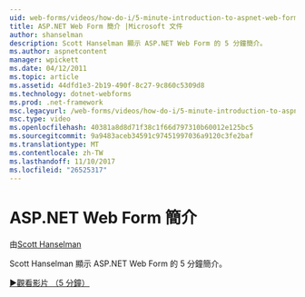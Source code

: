 ```yaml
---
uid: web-forms/videos/how-do-i/5-minute-introduction-to-aspnet-web-forms
title: ASP.NET Web Form 簡介 |Microsoft 文件
author: shanselman
description: Scott Hanselman 顯示 ASP.NET Web Form 的 5 分鐘簡介。
ms.author: aspnetcontent
manager: wpickett
ms.date: 04/12/2011
ms.topic: article
ms.assetid: 44dfd1e3-2b19-490f-8c27-9c860c5309d8
ms.technology: dotnet-webforms
ms.prod: .net-framework
msc.legacyurl: /web-forms/videos/how-do-i/5-minute-introduction-to-aspnet-web-forms
msc.type: video
ms.openlocfilehash: 40381a8d8d71f38c1f66d797310b60012e125bc5
ms.sourcegitcommit: 9a9483aceb34591c97451997036a9120c3fe2baf
ms.translationtype: MT
ms.contentlocale: zh-TW
ms.lasthandoff: 11/10/2017
ms.locfileid: "26525317"
---
```

<a name="intro-to-aspnet-web-forms"></a>ASP.NET Web Form 簡介
====================
由[Scott Hanselman](https://github.com/shanselman)

Scott Hanselman 顯示 ASP.NET Web Form 的 5 分鐘簡介。

[&#9654;觀看影片 （5 分鐘）](https://channel9.msdn.com/Blogs/ASP-NET-Site-Videos/5-minute-introduction-to-aspnet-web-forms)
